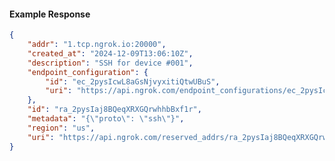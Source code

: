 <!-- Code generated for API Clients. DO NOT EDIT. -->

#### Example Response

```json
{
	"addr": "1.tcp.ngrok.io:20000",
	"created_at": "2024-12-09T13:06:10Z",
	"description": "SSH for device #001",
	"endpoint_configuration": {
		"id": "ec_2pysIcwL8aGsNjvyxitiQtwUBuS",
		"uri": "https://api.ngrok.com/endpoint_configurations/ec_2pysIcwL8aGsNjvyxitiQtwUBuS"
	},
	"id": "ra_2pysIaj8BQeqXRXGQrwhhbBxf1r",
	"metadata": "{\"proto\": \"ssh\"}",
	"region": "us",
	"uri": "https://api.ngrok.com/reserved_addrs/ra_2pysIaj8BQeqXRXGQrwhhbBxf1r"
}
```

